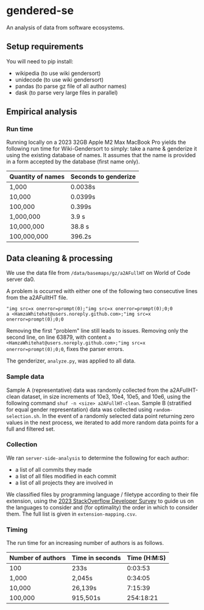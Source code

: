 # gendered-se

An analysis of data from software ecosystems.



## Setup requirements

You will need to pip install:
- wikipedia (to use wiki gendersort)
- unidecode (to use wiki gendersort)
- pandas (to parse gz file of all author names)
- dask (to parse very large files in parallel)

## Empirical analysis

### Run time
Running locally on a 2023 32GB Apple M2 Max MacBook Pro yields the following run time for Wiki-Gendersort to simply: take a name & genderize it using the existing database of names. It assumes that the name is provided in a form accepted by the database (first name only).

| Quantity of names | Seconds to genderize |
| ----------------- | -------------------- |
| 1,000			    | 0.0038s 			   |
| 10,000			| 0.0399s              |
| 100,000           | 0.399s 	           |
| 1,000,000         | 3.9 s                |
| 10,000,000        | 38.8 s               |
| 100,000,000		| 396.2s               |


## Data cleaning & processing

We use the data file from `/data/basemaps/gz/a2AFullHT` on World of Code server da0.

A problem is occurred with either one of the following two consecutive lines from the a2AFulltHT file.

```
"img src=x onerror=prompt(0);"img src=x onerror=prompt(0);0;0
a <HamzaWhitehat@users.noreply.github.com>;"img src=x onerror=prompt(0);0;0
```

Removing the first "problem" line still leads to issues. Removing only the second line, on line 63879, with content `a <HamzaWhitehat@users.noreply.github.com>;"img src=x onerror=prompt(0);0;0`, fixes the parser errors. 

The genderizer, `analyze.py`, was applied to all data.

### Sample data

Sample A (representative) data was randomly collected from the a2AFullHT-clean dataset, in size increments of 10e3, 10e4, 10e5, and 10e6, using the following command `shuf -n <size> a2AFullHT-clean`. Sample B (stratified for equal gender representation) data was collected using `random-selection.sh`. In the event of a randomly selected data point returning zero values in the next process, we iterated to add more random data points for a full and filtered set.


### Collection

We ran `server-side-analysis` to determine the following for each author:
- a list of all commits they made
- a list of all files modified in each commit
- a list of all projects they are involved in

We classified files by programming language / filetype according to their file extension, using the [2023 StackOverflow Developer Survey](https://survey.stackoverflow.co/2023/#technology-most-popular-technologies) to guide us on the languages to consider and (for optimality) the order in which to consider them. The full list is given in `extension-mapping.csv`.

### Timing
The run time for an increasing number of authors is as follows.

Number of authors | Time in seconds | Time (H:M:S)
------------------|---------------- | -- 
100               | 233s   			| 0:03:53
1,000			  |	2,045s			| 0:34:05
10,000			  | 26,139s 		| 7:15:39
100,000       | 915,501s      | 254:18:21


